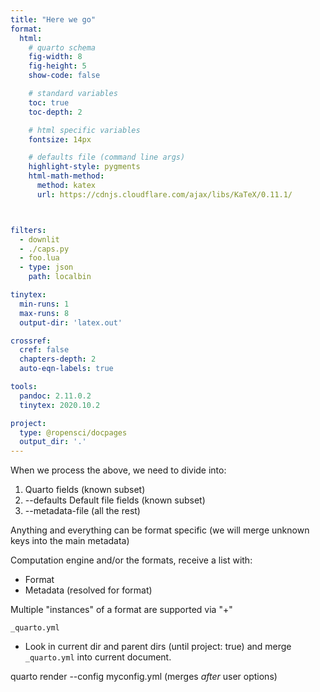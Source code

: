 ```yaml
---
title: "Here we go"
format:
  html:
    # quarto schema
    fig-width: 8
    fig-height: 5
    show-code: false

    # standard variables
    toc: true
    toc-depth: 2

    # html specific variables
    fontsize: 14px

    # defaults file (command line args)
    highlight-style: pygments
    html-math-method:
      method: katex
      url: https://cdnjs.cloudflare.com/ajax/libs/KaTeX/0.11.1/



filters:
  - downlit
  - ./caps.py
  - foo.lua
  - type: json
    path: localbin

tinytex:
  min-runs: 1
  max-runs: 8
  output-dir: 'latex.out'

crossref:
  cref: false
  chapters-depth: 2
  auto-eqn-labels: true

tools:
  pandoc: 2.11.0.2
  tinytex: 2020.10.2

project:
  type: @ropensci/docpages
  output_dir: '.'
---
```


When we process the above, we need to divide into:

1. Quarto fields (known subset)
2. --defaults Default file fields (known subset)
3. --metadata-file (all the rest)

Anything and everything can be format specific (we will merge unknown
keys into the main metadata)

Computation engine and/or the formats, receive a list with:

- Format
- Metadata (resolved for format)

Multiple "instances" of a format are supported via "+"

`_quarto.yml`

- Look in current dir and parent dirs (until project: true)
  and merge `_quarto.yml` into current document.

quarto render --config myconfig.yml (merges _after_ user options)
